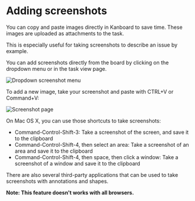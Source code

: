 Adding screenshots
==================

You can copy and paste images directly in Kanboard to save time.
These images are uploaded as attachments to the task.

This is especially useful for taking screenshots to describe an issue by example.

You can add screenshots directly from the board by clicking on the dropdown menu or in the task view page.

![Dropdown screenshot menu](http://kanboard.net/screenshots/documentation/dropdown-screenshot.png)

To add a new image, take your screenshot and paste with CTRL+V or Command+V:

![Screenshot page](http://kanboard.net/screenshots/documentation/task-screenshot.png)

On Mac OS X, you can use those shortcuts to take screenshots:

- Command-Control-Shift-3: Take a screenshot of the screen, and save it to the clipboard
- Command-Control-Shift-4, then select an area: Take a screenshot of an area and save it to the clipboard
- Command-Control-Shift-4, then space, then click a window: Take a screenshot of a window and save it to the clipboard

There are also several third-party applications that can be used to take screenshots with annotations and shapes.

**Note: This feature doesn't works with all browsers.**
